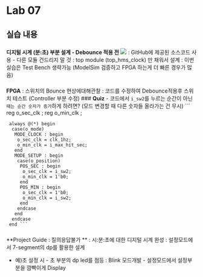 # Lab 07 
 ## 실습 내용
  ###
   **디지털 시계 (분:초) 부분 설계 - Debounce 적용 전** ![](https://github.com/woongchoi-sookmyung/LogicDesign/blob/master/practice07/figs/block_diagram.png) : GitHub에 제공된 소스코드 사용 - 다른 모듈 건드리지 말 것 : top module (top_hms_clock) 만 채워서 설계 : 이번 실습은 Test Bench 생략가능 (ModelSim 검증하고 FPGA 하는게 더 빠른 경우가 많음) 
   ### 
   **FPGA** : 스위치의 Bounce 현상에대해관찰 : 코드를 수정하여 Debounce적용후 스위치 테스트 (Controller 부분 수정)
    ###
     **Quiz** - 코드에서 `i_sw2`를 누르는 순간이 아닌 `때는 순간 숫자가 증가`하게 하려면? (모드 변경할 때 다른 숫자들 올라가는 건 무시) 
     ```
     reg o_sec_clk ;
     reg o_min_clk ; 
     
     always @(*) begin 
      case(o_mode) 
       MODE_CLOCK : begin 
        o_sec_clk = clk_1hz; 
        o_min_clk = i_max_hit_sec; 
       end 
       MODE_SETUP : begin 
        case(o_position) 
         POS_SEC : begin 
          o_sec_clk = i_sw2;
          o_min_clk = 1'b0;
         end 
         POS_MIN : begin 
          o_sec_clk = 1'b0; 
          o_min_clk = i_sw2; 
         end 
        endcase 
       end 
      endcase 
     end ``` 

 ###
  
  **Project Guide : 질의응답불가 ** : 시:분:초에 대한 디지털 시계 완성 : 설정모드에서 7-segment의 dp를 활용한 설계
   - 예)초 설정 시 - 초 부분의 dp led를 점등 : Blink 모드개발 - 설정모드에서 설정부분을 깜빡이게 Display
   
 <!--stackedit_data:
 eyJoaXN0b3J5IjpbLTIxMDE4NzYxNTldfQ==
 -->
